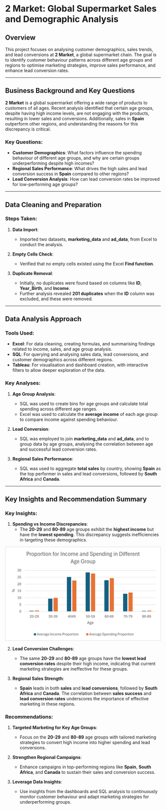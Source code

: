 # 2 Market: Global Supermarket Sales and Demographic Analysis

## Overview
This project focuses on analysing customer demographics, sales trends, and lead conversions at **2 Market**, a global supermarket chain. The goal is to identify customer behaviour patterns across different age groups and regions to optimise marketing strategies, improve sales performance, and enhance lead conversion rates.

---

## Business Background and Key Questions
**2 Market** is a global supermarket offering a wide range of products to customers of all ages. Recent analysis identified that certain age groups, despite having high income levels, are not engaging with the products, resulting in lower sales and conversions. Additionally, sales in **Spain** outperform other regions, and understanding the reasons for this discrepancy is critical. 

### Key Questions:
- **Customer Demographics**: What factors influence the spending behaviour of different age groups, and why are certain groups underperforming despite high incomes?
- **Regional Sales Performance**: What drives the high sales and lead conversion success in **Spain** compared to other regions?
- **Lead Conversion Analysis**: How can lead conversion rates be improved for low-performing age groups?

---

## Data Cleaning and Preparation

### Steps Taken:
1. **Data Import**:
   - Imported two datasets, **marketing_data** and **ad_data**, from Excel to conduct the analysis.
  
2. **Empty Cells Check**:
   - Verified that no empty cells existed using the Excel **Find function**.

3. **Duplicate Removal**:
   - Initially, no duplicates were found based on columns like **ID**, **Year_Birth**, and **Income**.
   - Further analysis revealed **201 duplicates** when the **ID** column was excluded, and these were removed.

---

## Data Analysis Approach

### Tools Used:
- **Excel**: For data cleaning, creating formulas, and summarising findings related to income, sales, and age group analysis.
- **SQL**: For querying and analysing sales data, lead conversions, and customer demographics across different regions.
- **Tableau**: For visualisation and dashboard creation, with interactive filters to allow deeper exploration of the data.

### Key Analyses:
1. **Age Group Analysis**:
   - SQL was used to create bins for age groups and calculate total spending across different age ranges.
   - Excel was used to calculate the **average income** of each age group to compare income against spending behaviour.
   
2. **Lead Conversion**:
   - SQL was employed to join **marketing_data** and **ad_data**, and to group data by age groups, analysing the correlation between age and successful lead conversion rates.

3. **Regional Sales Performance**:
   - SQL was used to aggregate **total sales** by country, showing **Spain** as the top performer in sales and lead conversions, followed by **South Africa** and **Canada**.

---

## Key Insights and Recommendation Summary

### Key Insights:
1. **Spending vs Income Discrepancies**:
   - The **20-29** and **80-89** age groups exhibit the **highest income** but have the **lowest spending**. This discrepancy suggests inefficiencies in targeting these demographics.
  
 ![Spendingg vs Income](figure1.png)
   
2. **Lead Conversion Challenges**:
   - The same **20-29** and **80-89** age groups have the **lowest lead conversion rates** despite their high income, indicating that current marketing strategies are ineffective for these groups.

3. **Regional Sales Strength**:
   - **Spain** leads in both **sales** and **lead conversions**, followed by **South Africa** and **Canada**. The correlation between **sales success** and **lead conversion rates** underscores the importance of effective marketing in these regions.

### Recommendations:
1. **Targeted Marketing for Key Age Groups**:
   - Focus on the **20-29** and **80-89** age groups with tailored marketing strategies to convert high income into higher spending and lead conversions.
   
2. **Strengthen Regional Campaigns**:
   - Enhance campaigns in top-performing regions like **Spain**, **South Africa**, and **Canada** to sustain their sales and conversion success.

3. **Leverage Data Insights**:
   - Use insights from the dashboards and SQL analysis to continuously monitor customer behaviour and adapt marketing strategies for underperforming groups.
